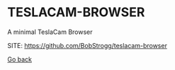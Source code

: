 # TESLACAM-BROWSER
 
 A minimal TeslaCam Browser
 
 SITE: https://github.com/BobStrogg/teslacam-browser

 [Go back](https://portable-linux-apps.github.io/apps.html)
